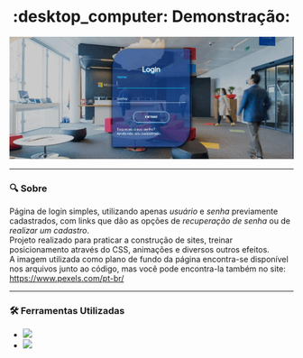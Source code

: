 <h1 align="center"> :desktop_computer: Demonstração: </h1>

<div  align= "center">
<img src="demo.gif.gif">
</div>

***
### :mag: Sobre <br>
Página de login simples, utilizando apenas *usuário* e *senha* previamente cadastrados, com links que dão as opções de *recuperação
de senha* ou de *realizar um cadastro*. <br>
Projeto realizado para praticar a construção de sites, treinar posicionamento através do CSS, animações e diversos outros efeitos. <br>
A imagem utilizada como plano de fundo da página encontra-se disponível nos arquivos junto ao código, 
mas você pode encontra-la também no site: https://www.pexels.com/pt-br/

***
### :hammer_and_wrench: Ferramentas Utilizadas <br>
- <code><img height="25" src="https://img.shields.io/badge/HTML5-E34F26?style=for-the-badge&logo=html5&logoColor=white"></code>
- <code><img heigth="30" src="https://img.shields.io/badge/CSS3-1572B6?style=for-the-badge&logo=css3&logoColor=white"></code>
